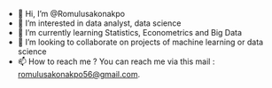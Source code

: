 - 👋 Hi, I’m @Romulusakonakpo
- 👀 I’m interested in data analyst, data science
- 🌱 I’m currently learning Statistics, Econometrics and Big Data
- 💞️ I’m looking to collaborate on projects of machine learning or data science
- 📫 How to reach me ? You can reach me via this mail : romulusakonakpo56@gmail.com.

<!---
Romulusakonakpo/Romulusakonakpo is a ✨ special ✨ repository because its `README.md` (this file) appears on your GitHub profile.
You can click the Preview link to take a look at your changes.
--->
